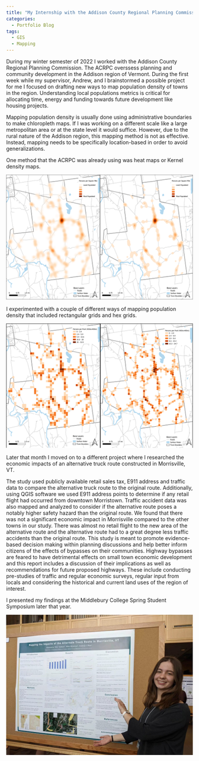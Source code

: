 ```yaml
---
title: "My Internship with the Addison County Regional Planning Commission "
categories:
  - Portfolio Blog 
tags:
  - GIS
  - Mapping
---
```


During my winter semester of 2022 I worked with the Addison County Regional Planning Commission. The ACRPC overssess planning and community development in the Addison region of Vermont. During the first week while my supervisor, Andrew, and I brainstormed a possible project for me I focused on drafting new ways to map population density of towns in the region. Understanding local populations metrics is critical for allocating time, energy and funding towards future development like housing projects. 
 
Mapping population density is usually done using administrative boundaries to make chloropleth maps.  If I was working on a different scale like a large metropolitan area or at the state level it would suffice. However, due to the rural nature of the Addison region, this mapping method is not as effective. Instead, mapping needs to be specifically location-based in order to avoid generalizations. 

One method that the ACRPC was already using was heat maps or Kernel density maps. 

![heat maps](/assets/images/heatmap_popdens.png)

I experimented with a couple of different ways of mapping population density that included rectangular grids and hex grids. 

![grid maps](/assets/images/grid_popdens.png)

Later that month I moved on to a different project where I researched the economic impacts of an alternative truck route constructed in Morrisville, VT. 

The study used publicly available retail sales tax, E911 address and traffic data to compare the alternative truck route to the original route. Additionally, using QGIS software we used E911 address points to determine if any retail flight had occurred from downtown Morristown. Traffic accident data was also mapped and analyzed to consider if the alternative route poses a notably higher safety hazard than the original route. We found that there was not a significant economic impact in Morrisville compared to the other towns in our study. There was almost no retail flight to the new area of the alternative route and the alternative route had to a great degree less traffic accidents than the original route. This study is meant to promote evidence-based decision making within planning discussions and help better inform citizens of the effects of bypasses on their communities. Highway bypasses are feared to have detrimental effects on small town economic development and this report includes a discussion of their implications as well as recommendations for future proposed highways. These include conducting pre-studies of traffic and regular economic surveys, regular input from locals and considering the historical and current land uses of the region of interest. 

I presented my findings at the Middlebury College Spring Student Symposium later that year. 

![grid maps](/assets/images/ola_symposium.jpg)


